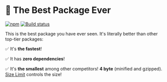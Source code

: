 # 🚀 The Best Package Ever

[![npm](https://img.shields.io/npm/v/the-best-package)](https://npmjs.com/the-best-package)
[![Build status](https://github.com/igoradamenko/the-best-package-ever/actions/workflows/node.js.yml/badge.svg?branch=master&event=push)](https://github.com/igoradamenko/the-best-package-ever/actions/workflows/node.js.yml)

This is the best package you have ever seen. It's literally better than other top-tier packages:

✅ It's **the fastest**!

✅ It has **zero dependencies**!

✅ It's **the smallest** among other competitors! **4 byte** (minified and gzipped). 
   [Size Limit](https://github.com/ai/size-limit) controls the size!
